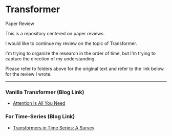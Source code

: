 # Transformer

Paper Review

This is a repository centered on paper reviews.

I would like to continue my review on the topic of Transformer.

I'm trying to organize the research in the order of time, but I'm trying to capture the direction of my understanding.

Please refer to folders above for the original text and refer to the link below for the review I wrote.

__________

### Vanilla Transformer (Blog Link)

- [Attention Is All You Need](https://seollane22.tistory.com/20)

### For Time-Series (Blog Link)

- [Transformers in Time Series: A Survey](https://seollane22.tistory.com/21)
